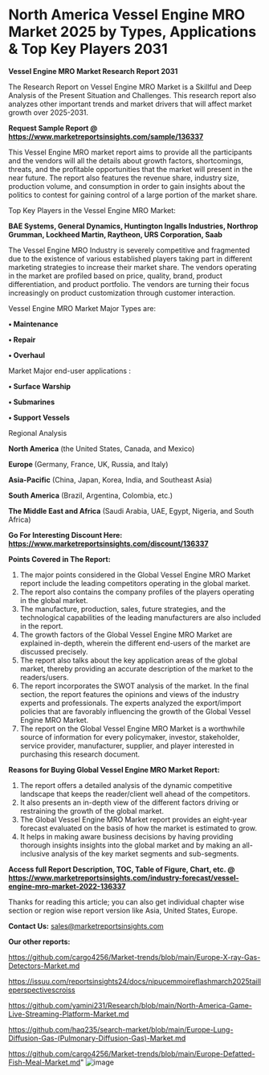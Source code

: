 # North America Vessel Engine MRO Market 2025 by Types, Applications & Top Key Players 2031

<strong>Vessel Engine MRO Market Research Report 2031</strong>

The Research Report on Vessel Engine MRO Market is a Skillful and Deep Analysis of the Present Situation and Challenges. This research report also analyzes other important trends and market drivers that will affect market growth over 2025-2031.

<strong>Request Sample Report @ <a href=https://www.marketreportsinsights.com/sample/136337>https://www.marketreportsinsights.com/sample/136337</a></strong>

This Vessel Engine MRO market report aims to provide all the participants and the vendors will all the details about growth factors, shortcomings, threats, and the profitable opportunities that the market will present in the near future. The report also features the revenue share, industry size, production volume, and consumption in order to gain insights about the politics to contest for gaining control of a large portion of the market share.

Top Key Players in the Vessel Engine MRO Market:

<strong>BAE Systems, General Dynamics, Huntington Ingalls Industries, Northrop Grumman, Lockheed Martin, Raytheon, URS Corporation, Saab</strong>

The Vessel Engine MRO Industry is severely competitive and fragmented due to the existence of various established players taking part in different marketing strategies to increase their market share. The vendors operating in the market are profiled based on price, quality, brand, product differentiation, and product portfolio. The vendors are turning their focus increasingly on product customization through customer interaction.

Vessel Engine MRO Market Major Types are:

<strong>• Maintenance

• Repair

• Overhaul</strong>

Market Major end-user applications :

<strong>• Surface Warship

• Submarines

• Support Vessels</strong>

Regional Analysis

</u><strong><b>North America</b></strong> (the United States, Canada, and Mexico)

<strong><b>Europe </b></strong>(Germany, France, UK, Russia, and Italy)

<strong><b>Asia-Pacific</b></strong> (China, Japan, Korea, India, and Southeast Asia)

<strong><b>South America</b></strong> (Brazil, Argentina, Colombia, etc.)

<strong><b>The Middle East and Africa</b></strong> (Saudi Arabia, UAE, Egypt, Nigeria, and South Africa)

<strong>Go For Interesting Discount Here: <a href=https://www.marketreportsinsights.com/discount/136337>https://www.marketreportsinsights.com/discount/136337</a></strong>

<strong>Points Covered in The Report:</strong>
<ol>
  <li>The major points considered in the Global Vessel Engine MRO Market report include the leading competitors operating in the global market.</li>
  <li>The report also contains the company profiles of the players operating in the global market.</li>
  <li>The manufacture, production, sales, future strategies, and the technological capabilities of the leading manufacturers are also included in the report.</li>
  <li>The growth factors of the Global Vessel Engine MRO Market are explained in-depth, wherein the different end-users of the market are discussed precisely.</li>
  <li>The report also talks about the key application areas of the global market, thereby providing an accurate description of the market to the readers/users.</li>
  <li>The report incorporates the SWOT analysis of the market. In the final section, the report features the opinions and views of the industry experts and professionals. The experts analyzed the export/import policies that are favorably influencing the growth of the Global Vessel Engine MRO Market.</li>
  <li>The report on the Global Vessel Engine MRO Market is a worthwhile source of information for every policymaker, investor, stakeholder, service provider, manufacturer, supplier, and player interested in purchasing this research document.</li>
</ol>
<strong>Reasons for Buying Global Vessel Engine MRO Market Report:</strong>

<ol>
  <li>The report offers a detailed analysis of the dynamic competitive landscape that keeps the reader/client well ahead of the competitors.</li>
  <li>It also presents an in-depth view of the different factors driving or restraining the growth of the global market.</li>
  <li>The Global Vessel Engine MRO Market report provides an eight-year forecast evaluated on the basis of how the market is estimated to grow.</li>
  <li>It helps in making aware business decisions by having providing thorough insights insights into the global market and by making an all-inclusive analysis of the key market segments and sub-segments.</li>
</ol>
<strong>Access full Report Description, TOC, Table of Figure, Chart, etc. @ <a href=https://www.marketreportsinsights.com/industry-forecast/vessel-engine-mro-market-2022-136337>https://www.marketreportsinsights.com/industry-forecast/vessel-engine-mro-market-2022-136337</a></strong>


Thanks for reading this article; you can also get individual chapter wise section or region wise report version like Asia, United States, Europe.

<strong>Contact Us:</strong>
sales@marketreportsinsights.com

<strong>Our other reports:</strong>

<a href=https://github.com/cargo4256/Market-trends/blob/main/Europe-X-ray-Gas-Detectors-Market.md>https://github.com/cargo4256/Market-trends/blob/main/Europe-X-ray-Gas-Detectors-Market.md</a>

<a href=https://issuu.com/reportsinsights24/docs/nipucemmoireflashmarch2025tailleperspectivescroiss>https://issuu.com/reportsinsights24/docs/nipucemmoireflashmarch2025tailleperspectivescroiss</a>

<a href=https://github.com/yamini231/Research/blob/main/North-America-Game-Live-Streaming-Platform-Market.md>https://github.com/yamini231/Research/blob/main/North-America-Game-Live-Streaming-Platform-Market.md</a>

<a href=https://github.com/haq235/search-market/blob/main/Europe-Lung-Diffusion-Gas-(Pulmonary-Diffusion-Gas)-Market.md>https://github.com/haq235/search-market/blob/main/Europe-Lung-Diffusion-Gas-(Pulmonary-Diffusion-Gas)-Market.md</a>

<a href=https://github.com/cargo4256/Market-trends/blob/main/Europe-Defatted-Fish-Meal-Market.md>https://github.com/cargo4256/Market-trends/blob/main/Europe-Defatted-Fish-Meal-Market.md</a>"
![image](https://github.com/user-attachments/assets/d61c749e-1360-452e-8c2e-09434ba7b4ee)

